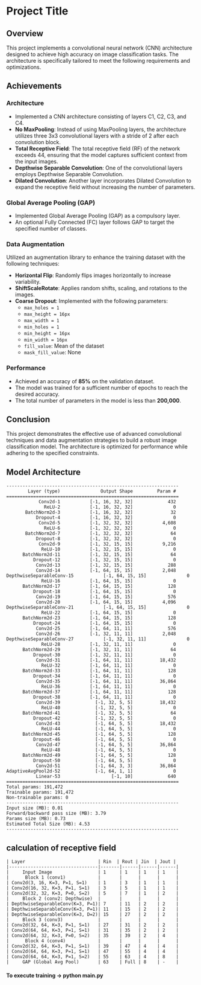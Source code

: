 # Project Title

## Overview
This project implements a convolutional neural network (CNN) architecture designed to achieve high accuracy on image classification tasks. The architecture is specifically tailored to meet the following requirements and optimizations.

## Achievements

### Architecture
- Implemented a CNN architecture consisting of layers C1, C2, C3, and C4.
- **No MaxPooling**: Instead of using MaxPooling layers, the architecture utilizes three 3x3 convolutional layers with a stride of 2 after each convolution block.
- **Total Receptive Field**: The total receptive field (RF) of the network exceeds 44, ensuring that the model captures sufficient context from the input images.
- **Depthwise Separable Convolution**: One of the convolutional layers employs Depthwise Separable Convolution.
- **Dilated Convolution**: Another layer incorporates Dilated Convolution to expand the receptive field without increasing the number of parameters.

### Global Average Pooling (GAP)
- Implemented Global Average Pooling (GAP) as a compulsory layer.
- An optional Fully Connected (FC) layer follows GAP to target the specified number of classes.

### Data Augmentation
Utilized an augmentation library to enhance the training dataset with the following techniques:
- **Horizontal Flip**: Randomly flips images horizontally to increase variability.
- **ShiftScaleRotate**: Applies random shifts, scaling, and rotations to the images.
- **Coarse Dropout**: Implemented with the following parameters:
  - `max_holes = 1`
  - `max_height = 16px`
  - `max_width = 1`
  - `min_holes = 1`
  - `min_height = 16px`
  - `min_width = 16px`
  - `fill_value`: Mean of the dataset
  - `mask_fill_value`: None

### Performance
- Achieved an accuracy of **85%** on the validation dataset.
- The model was trained for a sufficient number of epochs to reach the desired accuracy.
- The total number of parameters in the model is less than **200,000**.

## Conclusion
This project demonstrates the effective use of advanced convolutional techniques and data augmentation strategies to build a robust image classification model. The architecture is optimized for performance while adhering to the specified constraints.

## Model Architecture
````
----------------------------------------------------------------
        Layer (type)               Output Shape         Param #
================================================================
            Conv2d-1           [-1, 16, 32, 32]             432
              ReLU-2           [-1, 16, 32, 32]               0
       BatchNorm2d-3           [-1, 16, 32, 32]              32
           Dropout-4           [-1, 16, 32, 32]               0
            Conv2d-5           [-1, 32, 32, 32]           4,608
              ReLU-6           [-1, 32, 32, 32]               0
       BatchNorm2d-7           [-1, 32, 32, 32]              64
           Dropout-8           [-1, 32, 32, 32]               0
            Conv2d-9           [-1, 32, 15, 15]           9,216
             ReLU-10           [-1, 32, 15, 15]               0
      BatchNorm2d-11           [-1, 32, 15, 15]              64
          Dropout-12           [-1, 32, 15, 15]               0
           Conv2d-13           [-1, 32, 15, 15]             288
           Conv2d-14           [-1, 64, 15, 15]           2,048
DepthwiseSeparableConv-15           [-1, 64, 15, 15]               0
             ReLU-16           [-1, 64, 15, 15]               0
      BatchNorm2d-17           [-1, 64, 15, 15]             128
          Dropout-18           [-1, 64, 15, 15]               0
           Conv2d-19           [-1, 64, 15, 15]             576
           Conv2d-20           [-1, 64, 15, 15]           4,096
DepthwiseSeparableConv-21           [-1, 64, 15, 15]               0
             ReLU-22           [-1, 64, 15, 15]               0
      BatchNorm2d-23           [-1, 64, 15, 15]             128
          Dropout-24           [-1, 64, 15, 15]               0
           Conv2d-25           [-1, 64, 11, 11]             576
           Conv2d-26           [-1, 32, 11, 11]           2,048
DepthwiseSeparableConv-27           [-1, 32, 11, 11]               0
             ReLU-28           [-1, 32, 11, 11]               0
      BatchNorm2d-29           [-1, 32, 11, 11]              64
          Dropout-30           [-1, 32, 11, 11]               0
           Conv2d-31           [-1, 64, 11, 11]          18,432
             ReLU-32           [-1, 64, 11, 11]               0
      BatchNorm2d-33           [-1, 64, 11, 11]             128
          Dropout-34           [-1, 64, 11, 11]               0
           Conv2d-35           [-1, 64, 11, 11]          36,864
             ReLU-36           [-1, 64, 11, 11]               0
      BatchNorm2d-37           [-1, 64, 11, 11]             128
          Dropout-38           [-1, 64, 11, 11]               0
           Conv2d-39             [-1, 32, 5, 5]          18,432
             ReLU-40             [-1, 32, 5, 5]               0
      BatchNorm2d-41             [-1, 32, 5, 5]              64
          Dropout-42             [-1, 32, 5, 5]               0
           Conv2d-43             [-1, 64, 5, 5]          18,432
             ReLU-44             [-1, 64, 5, 5]               0
      BatchNorm2d-45             [-1, 64, 5, 5]             128
          Dropout-46             [-1, 64, 5, 5]               0
           Conv2d-47             [-1, 64, 5, 5]          36,864
             ReLU-48             [-1, 64, 5, 5]               0
      BatchNorm2d-49             [-1, 64, 5, 5]             128
          Dropout-50             [-1, 64, 5, 5]               0
           Conv2d-51             [-1, 64, 3, 3]          36,864
AdaptiveAvgPool2d-52             [-1, 64, 1, 1]               0
           Linear-53                   [-1, 10]             640
================================================================
Total params: 191,472
Trainable params: 191,472
Non-trainable params: 0
----------------------------------------------------------------
Input size (MB): 0.01
Forward/backward pass size (MB): 3.79
Params size (MB): 0.73
Estimated Total Size (MB): 4.53
----------------------------------------------------------------
````


## calculation of receptive field
````
| Layer                           | Rin  | Rout | Jin  | Jout |
|---------------------------------|-------|------|------|------|
|     Input Image                 | 1     | 1    | 1    | 1    |
|      Block 1 (conv1)            |       |      |      |      |
| Conv2d(3, 16, K=3, P=1, S=1)    | 1     | 3    | 1    | 1    |
| Conv2d(16, 32, K=3, P=1, S=1)   | 3     | 5    | 1    | 1    |
| Conv2d(32, 32, K=3, P=0, S=2)   | 5     | 7    | 1    | 2    |
|     Block 2 (conv2: Depthwise)  |       |      |      |      |
| DepthwiseSeparableConv(K=3, P=1)| 7     | 11   | 2    | 2    |
| DepthwiseSeparableConv(K=3, P=1)| 11    | 15   | 2    | 2    |
| DepthwiseSeparableConv(K=3, D=2)| 15    | 27   | 2    | 2    |
|     Block 3 (conv3)             |       |      |      |      |
| Conv2d(32, 64, K=3, P=1, S=1)   | 27    | 31   | 2    | 2    |
| Conv2d(64, 64, K=3, P=1, S=1)   | 31    | 35   | 2    | 2    |
| Conv2d(64, 32, K=3, P=0, S=2)   | 35    | 39   | 2    | 4    |
|      Block 4 (conv4)            |       |      |      |      |
| Conv2d(32, 64, K=3, P=1, S=1)   | 39    | 47   | 4    | 4    |
| Conv2d(64, 64, K=3, P=1, S=1)   | 47    | 55   | 4    | 4    |
| Conv2d(64, 64, K=3, P=1, S=2)   | 55    | 63   | 4    | 8    |
|     GAP (Global Avg Pool)       | 63    | Full | 8    | -    |
````

#### To execute training -> python main.py
